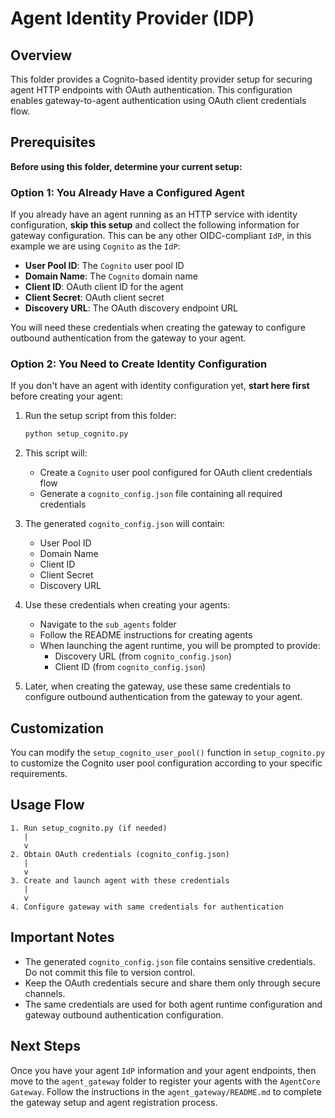 # Agent Identity Provider (IDP)

## Overview
This folder provides a Cognito-based identity provider setup for securing agent HTTP endpoints with OAuth authentication. This configuration enables gateway-to-agent authentication using OAuth client credentials flow.

## Prerequisites

**Before using this folder, determine your current setup:**

### Option 1: You Already Have a Configured Agent
If you already have an agent running as an HTTP service with identity configuration, **skip this setup** and collect the following information for gateway configuration. This can be any other OIDC-compliant `IdP`, in this example we are using `Cognito` as the `IdP`:

- **User Pool ID**: The `Cognito` user pool ID
- **Domain Name**: The `Cognito` domain name
- **Client ID**: OAuth client ID for the agent
- **Client Secret**: OAuth client secret
- **Discovery URL**: The OAuth discovery endpoint URL

You will need these credentials when creating the gateway to configure outbound authentication from the gateway to your agent.

### Option 2: You Need to Create Identity Configuration
If you don't have an agent with identity configuration yet, **start here first** before creating your agent:

1. Run the setup script from this folder:
   ```bash
   python setup_cognito.py
   ```

2. This script will:
   - Create a `Cognito` user pool configured for OAuth client credentials flow
   - Generate a `cognito_config.json` file containing all required credentials

3. The generated `cognito_config.json` will contain:
   - User Pool ID
   - Domain Name
   - Client ID
   - Client Secret
   - Discovery URL

4. Use these credentials when creating your agents:
   - Navigate to the `sub_agents` folder
   - Follow the README instructions for creating agents
   - When launching the agent runtime, you will be prompted to provide:
     - Discovery URL (from `cognito_config.json`)
     - Client ID (from `cognito_config.json`)

5. Later, when creating the gateway, use these same credentials to configure outbound authentication from the gateway to your agent.

## Customization

You can modify the `setup_cognito_user_pool()` function in `setup_cognito.py` to customize the Cognito user pool configuration according to your specific requirements.

## Usage Flow

```
1. Run setup_cognito.py (if needed)
   |
   v
2. Obtain OAuth credentials (cognito_config.json)
   |
   v
3. Create and launch agent with these credentials
   |
   v
4. Configure gateway with same credentials for authentication
```

## Important Notes

- The generated `cognito_config.json` file contains sensitive credentials. Do not commit this file to version control.
- Keep the OAuth credentials secure and share them only through secure channels.
- The same credentials are used for both agent runtime configuration and gateway outbound authentication configuration.

## Next Steps

Once you have your agent `IdP` information and your agent endpoints, then move to the `agent_gateway` folder to register your agents with the `AgentCore Gateway`. Follow the instructions in the `agent_gateway/README.md` to complete the gateway setup and agent registration process.